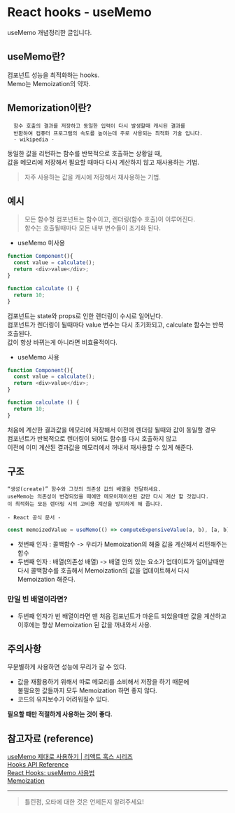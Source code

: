 # React hooks - useMemo

useMemo 개념정리한 글입니다.

## useMemo란?
컴포넌트 성능을 최적화하는 hooks.  
Memo는 Memoization의 약자.

## Memorization이란?

```
  함수 호출의 결과를 저장하고 동일한 입력이 다시 발생할때 캐시된 결과를 
  반환하여 컴퓨터 프로그램의 속도를 높이는데 주로 사용되는 최적화 기술 입니다.
  - wikipedia -
```
동일한 값을 리턴하는 함수를 반복적으로 호출하는 상황일 때,  
값을 메모리에 저장해서 필요할 때마다 다시 계산하지 않고 재사용하는 기법.

> 자주 사용하는 값을 캐시에 저장해서 재사용하는 기법.

## 예시

> 모든 함수형 컴포넌트는 함수이고, 렌더링(함수 호출)이 이루어진다.  
> 함수는 호출될때마다 모든 내부 변수들이 초기화 된다. 

- useMemo 미사용
```javascript
function Component(){
  const value = calculate();
  return <div>value</div>;
}

function calculate () {
  return 10;
}

```
컴포넌트는 state와 props로 인한 렌더링이 수시로 일어난다.  
컴포넌트가 렌더링이 될때마다 value 변수는 다시 초기화되고, calculate 함수는 반복호출된다.  
값이 항상 바뀌는게 아니라면 비효율적이다.

- useMemo 사용

```javascript
function Component(){
  const value = calculate();
  return <div>value</div>;
}

function calculate () {
  return 10;
}

```

처음에 계산한 결과값을 메모리에 저장해서 이전에 렌더링 될때와 값이 동일할 경우   
컴포넌트가 반복적으로 렌더링이 되어도 함수를 다시 호출하지 않고  
이전에 이미 계산된 결과값을 메모리에서 꺼내서 재사용할 수 있게 해준다.  

## 구조 
```
“생성(create)” 함수와 그것의 의존성 값의 배열을 전달하세요. 
useMemo는 의존성이 변경되었을 때에만 메모이제이션된 값만 다시 계산 할 것입니다. 
이 최적화는 모든 렌더링 시의 고비용 계산을 방지하게 해 줍니다.

- React 공식 문서 -
```
```javascript
const memoizedValue = useMemo(() => computeExpensiveValue(a, b), [a, b]);
```
- 첫번째 인자 : 콜백함수 -> 우리가 Memoization의 해줄 값을 계산해서 리턴해주는 함수
- 두번째 인자 : 배열(의존성 배열) -> 배열 안의 있는 요소가 업데이트가 일어날때만 다시 
  콜백함수를 호출해서 Memoization의 값을 업데이트해서 다시 Memoization 해준다.

### 만일 빈 배열이라면?
- 두번째 인자가 빈 배열이라면 맨 처음 컴포넌트가 마운트 되었을때만 값을 계산하고   
이후에는 항상 Memoization 된 값을 꺼내와서 사용.

## 주의사항
무분별하게 사용하면 성능에 무리가 갈 수 있다.
- 값을 재활용하기 위해서 따로 메모리를 소비해서 저장을 하기 때문에   
  불필요한 값들까지 모두 Memoization 하면 좋지 않다.
- 코드의 유지보수가 어려워질수 있다.

**필요할 때만 적절하게 사용하는 것이 좋다.**

## 참고자료 (reference)

[useMemo 제대로 사용하기 | 리액트 훅스 시리즈](https://www.youtube.com/watch?v=e-CnI8Q5RY4)  
[Hooks API Reference](https://ko.reactjs.org/docs/hooks-reference.html#usememo)    
[React Hooks: useMemo 사용법](https://www.daleseo.com/react-hooks-use-memo/)  
[Memoization](https://en.wikipedia.org/wiki/Memoization)

---

> 틀린점, 오타에 대한 것은 언제든지 알려주세요!
